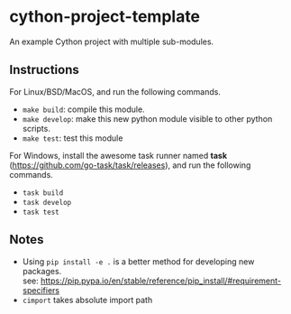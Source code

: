 # cython-project-template
An example Cython project with multiple sub-modules.

## Instructions
For Linux/BSD/MacOS, and run the following commands.
- `make build`: compile this module.
- `make develop`: make this new python module visible to other
   python scripts.
- `make test`: test this module

For Windows, install the awesome task runner named **task** (https://github.com/go-task/task/releases), and run the following commands.
- `task build`
- `task develop`
- `task test`

## Notes
- Using `pip install -e .` is a better method for developing new packages.  
  see: https://pip.pypa.io/en/stable/reference/pip_install/#requirement-specifiers
- `cimport` takes absolute import path
